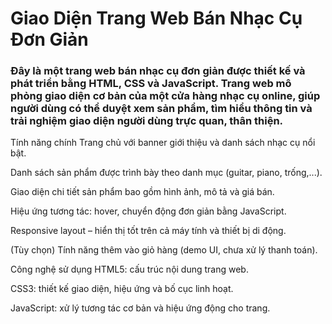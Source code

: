# Giao Diện Trang Web Bán Nhạc Cụ Đơn Giản

### Đây là một trang web bán nhạc cụ đơn giản được thiết kế và phát triển bằng HTML, CSS và JavaScript. Trang web mô phỏng giao diện cơ bản của một cửa hàng nhạc cụ online, giúp người dùng có thể duyệt xem sản phẩm, tìm hiểu thông tin và trải nghiệm giao diện người dùng trực quan, thân thiện.

Tính năng chính
Trang chủ với banner giới thiệu và danh sách nhạc cụ nổi bật.

Danh sách sản phẩm được trình bày theo danh mục (guitar, piano, trống,...).

Giao diện chi tiết sản phẩm bao gồm hình ảnh, mô tả và giá bán.

Hiệu ứng tương tác: hover, chuyển động đơn giản bằng JavaScript.

Responsive layout – hiển thị tốt trên cả máy tính và thiết bị di động.

(Tùy chọn) Tính năng thêm vào giỏ hàng (demo UI, chưa xử lý thanh toán).

Công nghệ sử dụng
HTML5: cấu trúc nội dung trang web.

CSS3: thiết kế giao diện, hiệu ứng và bố cục linh hoạt.

JavaScript: xử lý tương tác cơ bản và hiệu ứng động cho trang.
